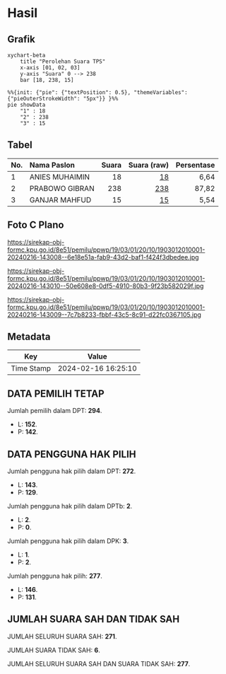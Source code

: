 # Hasil

## Grafik

```mermaid
xychart-beta
    title "Perolehan Suara TPS"
    x-axis [01, 02, 03]
    y-axis "Suara" 0 --> 238
    bar [18, 238, 15]
```

```mermaid
%%{init: {"pie": {"textPosition": 0.5}, "themeVariables": {"pieOuterStrokeWidth": "5px"}} }%%
pie showData
    "1" : 18
    "2" : 238
    "3" : 15
```

## Tabel

| No. | Nama Paslon    | Suara | Suara (raw) | Persentase |
|:--- |:-------------- | -----:| -----------:| ----------:|
| 1   | ANIES MUHAIMIN | 18    | [18][p-1]   | 6,64       |
| 2   | PRABOWO GIBRAN | 238   | [238][p-2]  | 87,82      |
| 3   | GANJAR MAHFUD  | 15    | [15][p-3]   | 5,54       |


[p-1]: https://github.com/gigit-pemilu/pemilu-2024-19-kepulauan-bangka-belitung/blob/main/pilpres/hitung-suara/sub/19-kepulauan-bangka-belitung/sub/03-bangka-selatan/sub/01-toboali/sub/2010-kepoh/sub/001-tps/sub/paslon-1.txt
[p-2]: https://github.com/gigit-pemilu/pemilu-2024-19-kepulauan-bangka-belitung/blob/main/pilpres/hitung-suara/sub/19-kepulauan-bangka-belitung/sub/03-bangka-selatan/sub/01-toboali/sub/2010-kepoh/sub/001-tps/sub/paslon-2.txt
[p-3]: https://github.com/gigit-pemilu/pemilu-2024-19-kepulauan-bangka-belitung/blob/main/pilpres/hitung-suara/sub/19-kepulauan-bangka-belitung/sub/03-bangka-selatan/sub/01-toboali/sub/2010-kepoh/sub/001-tps/sub/paslon-3.txt

## Foto C Plano

https://sirekap-obj-formc.kpu.go.id/8e51/pemilu/ppwp/19/03/01/20/10/1903012010001-20240216-143008--6e18e51a-fab9-43d2-baf1-f424f3dbedee.jpg

https://sirekap-obj-formc.kpu.go.id/8e51/pemilu/ppwp/19/03/01/20/10/1903012010001-20240216-143010--50e608e8-0df5-4910-80b3-9f23b582029f.jpg

https://sirekap-obj-formc.kpu.go.id/8e51/pemilu/ppwp/19/03/01/20/10/1903012010001-20240216-143009--7c7b8233-fbbf-43c5-8c91-d22fc0367105.jpg


## Metadata

| Key        | Value               |
| ---------- | ------------------- |
| Time Stamp | 2024-02-16 16:25:10 |


## DATA PEMILIH TETAP

Jumlah pemilih dalam DPT: **294**.
 * L: **152**.
 * P: **142**.

## DATA PENGGUNA HAK PILIH

Jumlah pengguna hak pilih dalam DPT: **272**.
 * L: **143**.
 * P: **129**.

Jumlah pengguna hak pilih dalam DPTb: **2**.
 * L: **2**.
 * P: **0**.

Jumlah pengguna hak pilih dalam DPK: **3**.
 * L: **1**.
 * P: **2**.

Jumlah pengguna hak pilih: **277**.
 * L: **146**.
 * P: **131**.

## JUMLAH SUARA SAH DAN TIDAK SAH

JUMLAH SELURUH SUARA SAH: **271**.

JUMLAH SUARA TIDAK SAH: **6**.

JUMLAH SELURUH SUARA SAH DAN SUARA TIDAK SAH: **277**.


